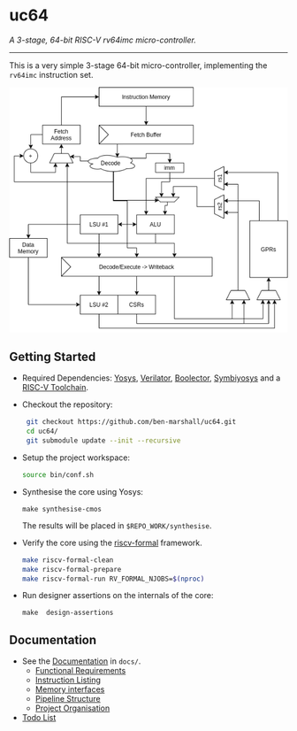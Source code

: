 
# uc64

*A 3-stage, 64-bit RISC-V rv64imc micro-controller.*

---

This is a very simple 3-stage 64-bit micro-controller, implementing the
`rv64imc` instruction set.

![Pipeline Diagram](docs/pipeline-diagram.png)

## Getting Started

- Required Dependencies:
  [Yosys](http://www.clifford.at/yosys/documentation.html),
  [Verilator](https://www.veripool.org/projects/verilator/wiki/Intro),
  [Boolector](https://boolector.github.io/),
  [Symbiyosys](https://symbiyosys.readthedocs.io/en/latest/)
  and a
  [RISC-V Toolchain](https://github.com/riscv/riscv-gnu-toolchain).

- Checkout the repository:
  ```sh
   git checkout https://github.com/ben-marshall/uc64.git
   cd uc64/
   git submodule update --init --recursive
  ```

- Setup the project workspace:
  ```sh
  source bin/conf.sh
  ```

- Synthesise the core using Yosys:
  ```
  make synthesise-cmos
  ```
  The results will be placed in `$REPO_WORK/synthesise`.


- Verify the core using the 
  [riscv-formal](https://github.com/SymbioticEDA/riscv-formal/)
  framework.

  ```sh
  make riscv-formal-clean
  make riscv-formal-prepare
  make riscv-formal-run RV_FORMAL_NJOBS=$(nproc)
  ```

- Run designer assertions on the internals of the core:

  ```
  make  design-assertions
  ```

## Documentation 

- See the [Documentation](docs/) in `docs/`.
  - [Functional Requirements](docs/functional-requirements.md)
  - [Instruction Listing](docs/instruction-listing.md)
  - [Memory interfaces](docs/memory-interface.md)
  - [Pipeline Structure](docs/pipeline.md)
  - [Project Organisation](docs/project-organisation.md)
- [Todo List](todo.md)

